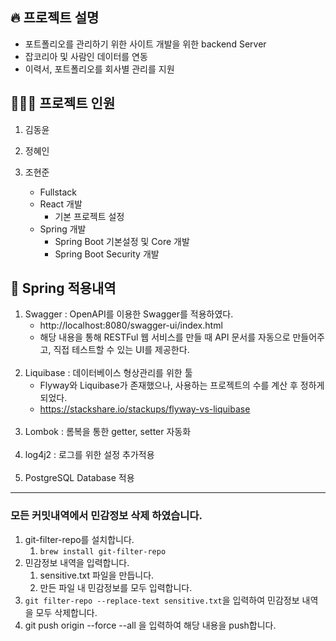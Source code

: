 ## 🔥 프로젝트 설명

- 포트폴리오를 관리하기 위한 사이트 개발을 위한 backend Server
- 잡코리아 및 사람인 데이터를 연동
- 이력서, 포트폴리오를 회사별 관리를 지원

## 🧑‍🤝‍🧑 프로젝트 인원

1. 김동윤

2. 정혜인

3. 조현준
   * Fullstack
   * React 개발
     * 기본 프로젝트 설정
   * Spring 개발
     * Spring Boot 기본설정 및 Core 개발
     * Spring Boot Security 개발

## 🚀 Spring 적용내역


1. Swagger : OpenAPI를 이용한 Swagger를 적용하였다.
    * http://localhost:8080/swagger-ui/index.html
    * 해당 내용을 통해 RESTFul 웹 서비스를 만들 때 API 문서를 자동으로 만들어주고, 직접 테스트할 수 있는 UI를 제공한다.
<br/><br/>
2. Liquibase : 데이터베이스 형상관리를 위한 툴
    * Flyway와 Liquibase가 존재했으나, 사용하는 프로젝트의 수를 계산 후 정하게 되었다.
    * https://stackshare.io/stackups/flyway-vs-liquibase
<br/><br/>
3. Lombok : 롬복을 통한 getter, setter 자동화
<br/><br/>
4. log4j2 : 로그를 위한 설정 추가적용
<br/><br/>
5. PostgreSQL Database 적용

---

### 모든 커밋내역에서 민감정보 삭제 하였습니다.

1. git-filter-repo를 설치합니다.
   1. `brew install git-filter-repo `
2. 민감정보 내역을 입력합니다.
    1. sensitive.txt 파일을 만듭니다.
   2. 만든 파일 내 민감정보를 모두 입력합니다.
3. `git filter-repo --replace-text sensitive.txt`을 입력하여 민감정보 내역을 모두 삭제합니다.
4. git push origin --force --all 을 입력하여 해당 내용을 push합니다.
